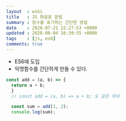```yaml
---
layout  : wiki
title   : JS 화살표 문법
summary : 함수를 표기하는 간단한 방법
date    : 2020-07-21 22:27:53 +0900
updated : 2020-08-04 16:39:55 +0900
tags    : [js, es6]
comments: true
---
```


- ES6에 도입
- 익명함수를 간단하게 만들 수 있다.

```jsx
const add = (a, b) => {
  return a + b;
  }
  // const add = (a, b) => a + b; 도 같은 의미

  const sum = add(1, 2);
  console.log(sum);
```
